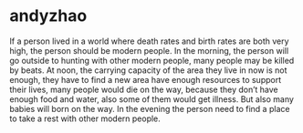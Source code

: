 # andyzhao
If a person lived in a world where death rates and birth rates are both very high, the person should be modern people. In the morning, the person will go outside to hunting with other modern people, many people may be killed by beats. At noon, the carrying capacity of the area they live in now is not enough, they have to find a new area have enough resources to support their lives, many people would die on the way, because they don’t have enough food and water, also some of them would get illness. But also many babies will born on the way. In the evening the person need to find a place to take a rest with other modern people.
